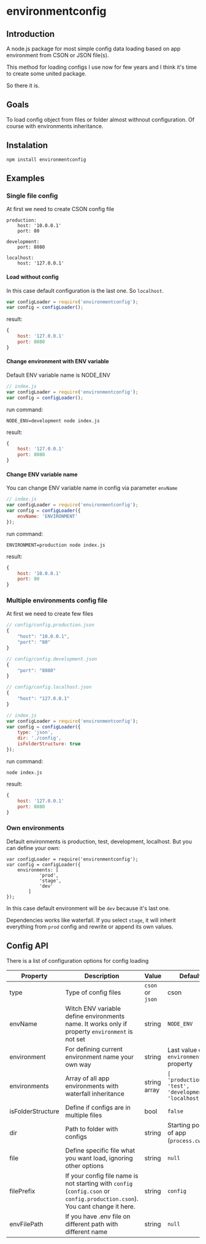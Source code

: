 # environmentconfig

## Introduction

A node.js package for most simple config data loading based on app environment from CSON or JSON file(s).

This method for loading configs I use now for few years and I think it's time to create
some united package.

So there it is.

## Goals

To load config object from files or folder almost withnout configuration.
Of course with environments inheritance.

## Instalation

```
npm install environmentconfig
```

## Examples

### Single file config

At first we need to create CSON config file

```
production:
    host: '10.0.0.1'
    port: 80

development:
    port: 8080
    
localhost:
    host: '127.0.0.1'
```

#### Load without config

In this case default configuration is the last one. So `localhost`. 

```javascript
var configLoader = require('environmentconfig');
var config = configLoader();
```

result:

```javascript
{
    host: '127.0.0.1'
    port: 8080
}
```

#### Change environment with ENV variable

Default ENV variable name is NODE_ENV

```javascript
// index.js
var configLoader = require('environmentconfig');
var config = configLoader();
```

run command:
```
NODE_ENV=development node index.js
```

result:

```javascript
{
    host: '127.0.0.1'
    port: 8080
}
```

#### Change ENV variable name

You can change ENV variable name in config via parameter `envName`

```javascript
// index.js
var configLoader = require('environmentconfig');
var config = configLoader({
    envName: 'ENVIRONMENT'
});
```

run command:
```
ENVIRONMENT=production node index.js
```

result:

```javascript
{
    host: '10.0.0.1'
    port: 80
}
```


### Multiple environments config file

At first we need to create few files

```javascript
// config/config.production.json
{
    "host": "10.0.0.1",
    "port": "80"
}
```
```javascript
// config/config.development.json
{
    "port": "8080"
}
```
```javascript
// config/config.localhost.json
{
    "host": "127.0.0.1"
}
```
```javascript
// index.js
var configLoader = require('environmentconfig');
var config = configLoader({
    type: 'json',
    dir: './config',
    isFolderStructure: true
});
```

run command:
```
node index.js
```

result:

```javascript
{
    host: '127.0.0.1'
    port: 8080
}
```

### Own environments

Default environments is production, test, development, localhost. But you can define your own:

```
var configLoader = require('environmentconfig');
var config = configLoader({
    environments: [
            'prod',
            'stage',
            'dev'
        ]
});
```

In this case default environment will be `dev` because it's last one.

Dependencies works like waterfall. If you select `stage`,
it will inherit everything from `prod` config and rewrite or append its own values.


## Config API

There is a list of configuration options for config loading

| Property | Description | Value | Default |
|----------|-------------|-------|---------|
| type | Type of config files  | `cson` or `json` | cson |
| envName | Witch ENV variable define environments name. It works only if property `environment` is not set | string | `NODE_ENV` |
| environment | For defining current environment name your own way | string | Last value of `environments` property |
| environments | Array of all app environments with waterfall inheritance | string array | `[ 'production', 'test', 'development', 'localhost' ]` |
| isFolderStructure | Define if configs are in multiple files | bool | `false` |
| dir | Path to folder with configs | string | Starting point of app (`process.cwd()`) |
| file | Define specific file what you want load, ignoring other options | string | `null` |
| filePrefix | If your config file name is not starting with `config` (`config.cson` or `config.production.cson`). You cant change it here. | string | `config` |
| envFilePath | If you have .env file on different path with different name | string | `null` |